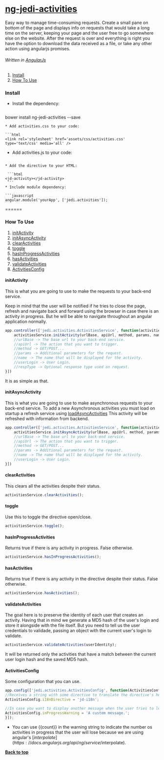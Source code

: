 # [ng-jedi-activities](https://github.com/jediproject/ng-jedi-activities)

Easy way to manage time-consuming requests. Create a small pane on bottom of the page and displays info on requests that would take a long time on the server, keeping your page and the user free to go somewhere else on the website. After the request is over and everything is right you have the option to download the data received as a file, or take any other action using angularjs promises.

###### Written in [AngularJs](https://angularjs.org/)

  1. [Install](#install)
  1. [How To Use](#how-to-use)

### Install

* Install the dependency:

   ```shell
bower install ng-jedi-activities --save
   ```
* Add activities.css to your code:

   ```html
<link rel='stylesheet' href='assets/css/activities.css' type='text/css' media='all' />
   ```
* Add activities.js to your code:

   ```html
<script src='assets/libs/ng-jedi-activities/activities.js'></script>   
   ```
* Add the directive to your HTML:

    ```html
<jd-activity></jd-activity>
    ```
* Include module dependency:

   ```javascript
angular.module('yourApp', ['jedi.activities']);
   ```
======

### How To Use

  1. [initActivity](#initactivity)
  1. [initAsyncActivity](#initasyncactivity)
  1. [clearActivities](#clearactivities)
  1. [toggle](#toggle)
  1. [hasInProgressActivities](#hasinprogressactivities)
  1. [hasActivities](#hasactivities)
  1. [validateActivities](#validateactivities)
  1. [ActivitiesConfig](#activitiesconfig)

#### initActivity

This is what you are going to use to make the requests to your back-end service.

Keep in mind that the user will be notified if he tries to close the page, refresh and navigate back and forward using the browser in case there is an activity in progress. But he will be able to navigate throughout an angular application normally.

```javascript
app.controller(['jedi.activities.ActivitiesService', function(activitiesService){
    activitiesService.initActivity(urlBase, apiUrl, method, params, name, userLogin, respType);
    //urlBase -> The base url to your back-end service.
    //apiUrl -> The action that you want to trigger.
    //method -> GET/POST...
    //params -> Additional parameters for the request.
    //name -> The name that will be displayed for the activity.
    //userLogin -> User Login.
    //respType -> Optional response type used on request.
}])
```

It is as simple as that.

#### initAsyncActivity

This is what you are going to use to make asynchronous requests to your back-end service.
To add a new Asynchronous activities you must load on startup a refresh service using [loadAsyncActivities](#loadasyncactivities)
This activity will be refreshed with information from backend.

```javascript
app.controller(['jedi.activities.ActivitiesService', function(activitiesService){
    activitiesService.initAsyncActivity(urlBase, apiUrl, method, params, name, userLogin);
    //urlBase -> The base url to your back-end service.
    //apiUrl -> The action that you want to trigger.
    //method -> GET/POST...
    //params -> Additional parameters for the request.
    //name -> The name that will be displayed for the activity.
    //userLogin -> User Login.
}])
```

#### clearActivities

This clears all the activities despite their status.

```javascript
activitiesService.clearActivities();
```

#### toggle

Use this to toggle the directive open/close.

```javascript
activitiesService.toggle();
```

#### hasInProgressActivities

Returns true if there is any activity in progress. False otherwise.

```javascript
activitiesService.hasInProgressActivities();
```

#### hasActivities

Returns true if there is any activity in the directive despite their status. False otherwise.

```javascript
activitiesService.hasActivities();
```

#### validateActivities

The goal here is to preserve the identity of each user that creates an activity. Having that in mind we generate a MD5 hash of the user's login and store it alongside with the file itself. But you need to tell us the user credentials to validade, passing an object with the current user's login to validate.

```javascript
activitiesService.validateActivities(userIdentity);
```

It will be returned only the activities that have a match between the current user login hash and the saved MD5 hash.

#### ActivitiesConfig

Some configuration that you can use.

   ```javascript
app.config(['jedi.activities.ActivitiesConfig', function(ActivitiesConfig){
  //Receives a string with some directive to translate the directive's header. e.g.:
  ActivitiesConfig.i18nDirective = 'jd-i18n';

  //In case you want to display another message when the user tries to leave the page.
  ActivitiesConfig.inProgressWarning = 'A custom message.';
}]);
   ```

- You can use {{count}} in the warning string to indicate the number os activities in progress that the user will lose because we are using angular's [$interpolate](https://docs.angularjs.org/api/ng/service/$interpolate).

**[Back to top](#ng-jedi-activities)**
